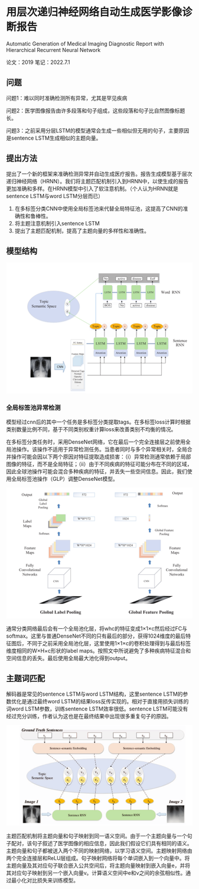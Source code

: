 # 用层次递归神经网络自动生成医学影像诊断报告

Automatic Generation of Medical Imaging Diagnostic Report with Hierarchical Recurrent Neural Network

论文：2019 笔记：2022.7.1

## 问题

问题1：难以同时准确检测所有异常，尤其是罕见疾病

问题2：医学图像报告由许多段落和句子组成，这些段落和句子比自然图像标题长。

问题3：之前采用分层LSTM的模型通常会生成一些相似但无用的句子，主要原因是sentence  LSTM生成相似的主题向量。

## 提出方法

提出了一个新的框架来准确检测异常并自动生成医疗报告。报告生成模型基于层次递归神经网络（HRNN）。我们将主题匹配机制引入到HRNN中，以使生成的报告更加准确和多样。在HRNN模型中引入了软注意机制。（个人认为HRNN就是sentence LSTM与word LSTM分层而已）

1. 在多标签分类CNN中使用全局标签池来代替全局特征池，这提高了CNN的准确性和鲁棒性。
2. 将主题注意机制引入sentence LSTM
3. 提出了主题匹配机制，提高了主题向量的多样性和准确性。

## 模型结构

<img src="../image/image-20220701211226212.png" alt="image-20220701211226212" style="zoom:67%;" />

### 全局标签池异常检测

模型经过cnn后的其中一个任务是多标签分类提取tags。在多标签loss计算时根据类别数量比例不同，基于不同类别权重计算loss来改善类别不均衡的情况。

在多标签分类任务时，采用DenseNet网络，它在最后一个完全连接层之前使用全局池操作。该操作不适用于异常检测任务。当患者同时与多个异常相关时，全局合并操作可能会因以下两个原因对特征提取造成损害：（i）异常检测通常依赖于局部图像的特征，而不是全局特征；（ii）由于不同疾病的特征可能分布在不同的区域，因此全球池操作可能会混合多种疾病的特征，并丢失一些空间信息。因此，我们使用全局标签池操作（GLP）调整DenseNet模型。

<img src="../image/image-20220701212150552.png" alt="image-20220701212150552" style="zoom:50%;" />

通常分类网络最后会有一个全局池化层，将whc的特征变成1×1×c然后经过FC与softmax。这里与普通DenseNet不同的只有最后的部分，获得1024维度的最后特征图后，不同于之前采用全局池化层，这里使用1×1×c的卷积处理得到与最后标签维度相同的W×H×c形状的label maps。按照文中所说避免了多种疾病特征混合和空间信息的丢失。最后使用全局最大池化得到output。

## 主题词匹配

解码器是常见的sentence LSTM与word LSTM结构，这里sentence LSTM的参数优化是通过最终word LSTM的结果loss反传实现的。相对于直接用损失训练的词word LSTM参数，训练sentence LSTM效率很低。sentence LSTM可能没有经过充分训练，作者认为这也是在最终结果中出现很多重复句子的原因。

<img src="../image/image-20220701215828734.png" alt="image-20220701215828734" style="zoom:50%;" />

主题匹配机制将主题向量和句子映射到同一语义空间。由于一个主题向量与一个句子配对，该句子叙述了医学图像的相应信息，因此我们假设它们具有相同的语义。主题向量和句子都被送入两个不同的映射网络，以学习语义空间。主题映射网络由两个完全连接层和ReLU层组成。句子映射网络将每个单词嵌入到一个向量中。将主题向量及其对应句子联合嵌入公共空间后，将主题向量映射到嵌入向量e，并将其对应句子映射到另一个嵌入向量v。计算语义空间中e和v之间的余弦相似性。通过最小化对比损失来训练模型。



